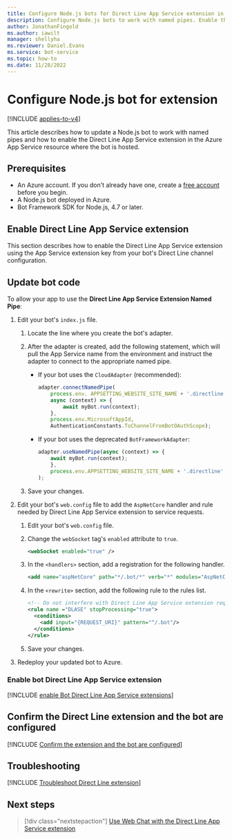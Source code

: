 ```yaml
---
title: Configure Node.js bots for Direct Line App Service extension in the Bot Framework SDK
description: Configure Node.js bots to work with named pipes. Enable the Direct Line App Service extension and configure bots to use the extension.
author: JonathanFingold
ms.author: iawilt
manager: shellyha
ms.reviewer: Daniel.Evans
ms.service: bot-service
ms.topic: how-to
ms.date: 11/28/2022
---
```


# Configure Node.js bot for extension

[!INCLUDE [applies-to-v4](includes/applies-to-v4-current.md)]

This article describes how to update a Node.js bot to work with named pipes and how to enable the Direct Line App Service extension in the Azure App Service resource where the bot is hosted.

## Prerequisites

- An Azure account. If you don't already have one, create a [free account](https://azure.microsoft.com/free/?WT.mc_id=A261C142F) before you begin.
- A Node.js bot deployed in Azure.
- Bot Framework SDK for Node.js, 4.7 or later.

## Enable Direct Line App Service extension

This section describes how to enable the Direct Line App Service extension using the App Service extension key from your bot's Direct Line channel configuration.

## Update bot code

To allow your app to use the **Direct Line App Service Extension Named Pipe**:

1. Edit your bot's `index.js` file.
   1. Locate the line where you create the bot's adapter.
   1. After the adapter is created, add the following statement, which will pull the App Service name from the environment and instruct the adapter to connect to the appropriate named pipe.

      - If your bot uses the `CloudAdapter` (recommended):

        ```javascript
        adapter.connectNamedPipe(
            process.env. APPSETTING_WEBSITE_SITE_NAME + '.directline',
            async (context) => {
                await myBot.run(context);
            },
            process.env.MicrosoftAppId,
            AuthenticationConstants.ToChannelFromBotOAuthScope);
        ```

      - If your bot uses the deprecated `BotFrameworkAdapter`:

        ```javascript
        adapter.useNamedPipe(async (context) => {
            await myBot.run(context);
            },
            process.env.APPSETTING_WEBSITE_SITE_NAME + '.directline'
        );
        ```

   1. Save your changes.

1. Edit your bot's `web.config` file to add the `AspNetCore` handler and rule needed by Direct Line App Service extension to service requests.

   1. Edit your bot's `web.config` file.
   1. Change the `webSocket` tag's `enabled` attribute to `true`.

      ```xml
      <webSocket enabled="true" />
      ```

   1. In the `<handlers>` section, add a registration for the following handler.

      ```xml
      <add name="aspNetCore" path="*/.bot/*" verb="*" modules="AspNetCoreModule" resourceType="Unspecified" />
      ```

   1. In the `<rewrite>` section, add the following rule to the rules list.

      ```xml
      <!-- Do not interfere with Direct Line App Service extension requests. (This rule should be as high in the rules section as possible to avoid conflicts.) -->
      <rule name ="DLASE" stopProcessing="true">
        <conditions>
          <add input="{REQUEST_URI}" pattern="^/.bot"/>
        </conditions>
      </rule>
      ```

   1. Save your changes.

1. Redeploy your updated bot to Azure.

### Enable bot Direct Line App Service extension

[!INCLUDE [enable Bot Direct Line App Service extensions](includes/directline-enable-dl-asp.md)]

## Confirm the Direct Line extension and the bot are configured

[!INCLUDE [Confirm the extension and the bot are configured](includes/directline-confirm-extension-bot-config.md)]

## Troubleshooting

[!INCLUDE [Troubleshoot Direct Line extension](includes/directline-troubleshoot.md)]

## Next steps

> [!div class="nextstepaction"]
> [Use Web Chat with the Direct Line App Service extension](./bot-service-channel-directline-extension-webchat-client.md)
